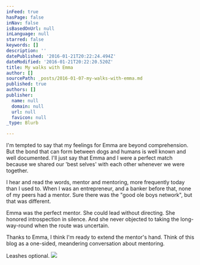 ```yaml
---
inFeed: true
hasPage: false
inNav: false
isBasedOnUrl: null
inLanguage: null
starred: false
keywords: []
description: ''
datePublished: '2016-01-21T20:22:24.494Z'
dateModified: '2016-01-21T20:22:20.520Z'
title: My walks with Emma
author: []
sourcePath: _posts/2016-01-07-my-walks-with-emma.md
published: true
authors: []
publisher:
  name: null
  domain: null
  url: null
  favicon: null
_type: Blurb

---
```

I'm tempted to say that my feelings for Emma are beyond comprehension. But the bond that can form between dogs and humans is well known and well documented. I'll just say that Emma and I were a perfect match because we shared our 'best selves' with each other whenever we were together.

I hear and read the words, mentor and mentoring, more frequently today than I used to. When I was an entrepreneur, and a banker before that, none of my peers had a mentor. Sure there was the "good ole boys network", but that was different. 

Emma was the perfect mentor. She could lead without directing. She honored introspection in silence. And she never objected to taking the long-way-round when the route was uncertain.

Thanks to Emma, I think I'm ready to extend the mentor's hand. Think of this blog as a one-sided, meandering conversation about mentoring. 

Leashes optional.
![](https://the-grid-user-content.s3-us-west-2.amazonaws.com/61d85b4d-0ed5-4921-8a35-bfd49bca74ba.jpg)